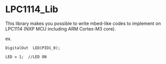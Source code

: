 # LPC1114_Lib
This library makes you possible to write mbed-like codes to implement on LPC1114 (NXP MCU including ARM Cortex-M3 core).

ex. 
```
DigitalOut  LED(PIO1_0);

LED = 1;  //LED ON
```
